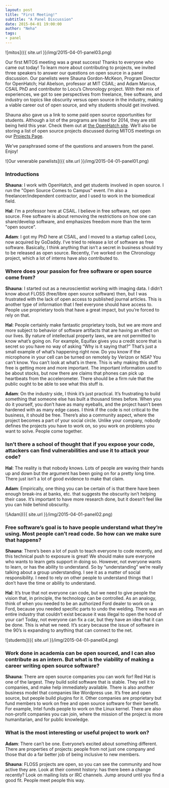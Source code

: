 ```yaml
---
layout: post
title: "First Meeting!"
subtitle: "A Panel Discussion"
date: 2015-04-01 19:00:00
author: "Neha"
tags:
- panel
---
```

![mitos]({{ site.url }}/img/2015-04-01-panel03.png)

<p>
Our first MITOS meeting was a great success! Thanks to everyone who came out
today! To learn more about contributing to projects, we invited three speakers
to answer our questions on open source in a panel discussion. Our panelists were
Shauna Gordon-McKeon, Program Director for OpenHatch; Hal Abelson, professor at
MIT CSAIL; and Adam Marcus, CSAIL PhD and contributor to Locu’s Chronology
project. With their mix of experiences, we got to see perspectives from
freelance, free software, and industry on topics like obscurity versus open
source in the industry, making a viable career out of open source, and why
students should get involved.
</p>

<p>
Shauna also gave us a link to some paid open source opportunities for students.
Although a lot of the programs are listed for 2014, they are still being held
this year. Check them out at
<a href="https://openhatch.org/wiki/Opportunities">the OpenHatch site</a>.
We’ll also be storing a list of open source projects discussed during MITOS
meetings on our <a href="{{ site.baseurl }}/projects/">Projects Page</a>.
</p>

<p>
We’ve paraphrased some of the questions and answers from the panel. Enjoy!
</p>

![Our venerable panelists]({{ site.url }}/img/2015-04-01-panel01.png)

<h3>Introductions</h3>
<div>
<p>
<b>Shauna</b>: I work with OpenHatch, and get students involved in open source.
I run the "Open Source Comes to Campus" event. I’m also a
freelancer/independent contractor, and I used to work in the biomedical field.
</p>
<p>
<b>Hal</b>: I’m a professor here at CSAIL. I believe in free software, not open
source. Free software is about removing the restrictions on how one can
share/develop software, and emphasizes freedom more than the term "open
source".
</p>
<p>
<b>Adam</b>: I got my PhD here at CSAIL, and I moved to a startup called Locu,
now acquired by GoDaddy. I’ve tried to release a lot of software as free
software. Basically, I think anything that isn’t a secret in business should
try to be released as open source. Recently, I’ve worked on the Chronology
project, which a lot of interns have also contributed to.
</p>
</div>

<h3>Where does your passion for free software or open source come from?</h3>

<div>
<p>
<b>Shauna</b>: I started out as a neuroscientist working with imaging data. I
didn’t know about FLOSS (free/libre open source software) then, but I was
frustrated with the lack of open access to published journal articles. This is
another type of information that I feel everyone should have access to. People
use proprietary tools that have a great impact, but you’re forced to rely on
that.
</p>

<p>
<b>Hal</b>: People certainly make fantastic proprietary tools, but we are more
and more subject to behavior of software artifacts that are having an effect on
our lives. By nature of intellectual property laws, we are not permitted to
know what’s going on. For example, Equifax gives you a credit score that is
secret so you have no way of asking “Why is it saying that?” That’s just a
small example of what’s happening right now. Do you know if the microphone in
your cell can be turned on remotely by Verizon or NSA? You can’t know. You
can’t look at what’s in there. This is why making this stuff free is getting
more and more important. The important information used to be about stocks, but
now there are claims that phones can pick up heartbeats from the accelerometer.
There should be a firm rule that the public ought to be able to see what this
stuff is.
</p>

<p>
<b>Adam</b>: On the industry side, I think it’s just practical. It’s
frustrating to build something that someone else has built a thousand times
before. When you do it yourself, you don’t have as many eyeballs, and the
project hasn’t been hardened with as many edge cases. I think if the code is
not critical to the business, it should be free. There’s also a community
aspect, where the project becomes a part of your social circle. Unlike your
company, nobody defines the projects you have to work on, so you work on
problems you want to solve. People come together.
</p>
</div>

<h3> Isn’t there a school of thought that if you expose your code, attackers
can find vulnerabilities and use it to attack your code? </h3>
<div>
<p>
<b>Hal</b>: The reality is that nobody knows. Lots of people are waving their
hands up and down but the argument has been going on for a pretty long time.
There just isn’t a lot of good evidence to make that claim.
</p>

<p>
<b>Adam</b>: Empirically, one thing you can be certain of is that there have
been enough break-ins at banks, etc. that suggests the obscurity isn’t helping
their case. It’s important to have more research done, but it doesn’t feel like
you can hide behind obscurity.
</p>
</div>

![Adam]({{ site.url }}/img/2015-04-01-panel02.png)

<h3> Free software’s goal is to have people understand what they’re using.
Most people can’t read code. So how can we make sure that happens? </h3>

<div>
<p>
<b>Shauna</b>: There’s been a lot of push to teach everyone to code recently,
and this technical push to exposure is great! We should make sure everyone who
wants to learn gets support in doing so. However, not everyone wants to learn,
or has the ability to understand. So by “understanding” we’re really talking
about a group understanding. I see it as a matter of social responsibility. I
need to rely on other people to understand things that I don’t have the time or
ability to understand.
</p>

<p>
<b>Hal</b>: It’s true that not everyone can code, but we need to give people
the vision that, in principle, the technology can be controlled. As an analogy,
think of when you needed to be an authorized Ford dealer to work on a Ford,
because you needed specific parts to undo the welding. There was an entire
industry that couldn’t exist because it was illegal to open the hood of your
car! Today, not everyone can fix a car, but they have an idea that it can be
done. This is what we need. It’s scary because the issue of software in the
90’s is expanding to anything that can connect to the net.
</p>
</div>

![students]({{ site.url }}/img/2015-04-01-panel04.png)

<h3> Work done in academia can be open sourced, and I can also contribute as an
intern. But what is the viability of making a career writing open source
software?
</h3>

<div>
<p>
<b>Shauna</b>: There are open source companies you can work for! Red Hat is one
of the largest. They build solid software that is stable. They sell it to
companies, and make help immediately available. There is also another business
model that companies like Wordpress use. It’s free and open source, but people
build plugins for it. Other companies are proprietary but fund members to work
on free and open source software for their benefit. For example, Intel funds
people to work on the Linux kernel. There are also non-profit companies you can
join, where the mission of the project is more humanitarian, and for public
knowledge.
</p>
</div>

<h3>
What is the most interesting or useful project to work on?
</h3>

<div>
<p>
<b>Adam</b>: There can’t be one. Everyone’s excited about something different.
There are properties of projects: people from not just one company and those
that do a far better job of being inclusive to new members.
</p>

<p>
<b>Shauna</b>: FLOSS projects are open, so you can see the community and how
active they are. Look at their commit history: has there been a change
recently? Look on mailing lists or IRC channels. Jump around until you find a
good fit. People meet people this way.
</p>
</div>
